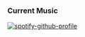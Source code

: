 ### Current Music
[![spotify-github-profile](https://spotify-github-profile.vercel.app/api/view?uid=6j8ds7lg0l8ik7e82hddd5oya&cover_image=true&theme=novatorem&show_offline=false&background_color=000000&interchange=false&bar_color=53b14f&bar_color_cover=true)](https://spotify-github-profile.vercel.app/api/view?uid=6j8ds7lg0l8ik7e82hddd5oya&redirect=true)
